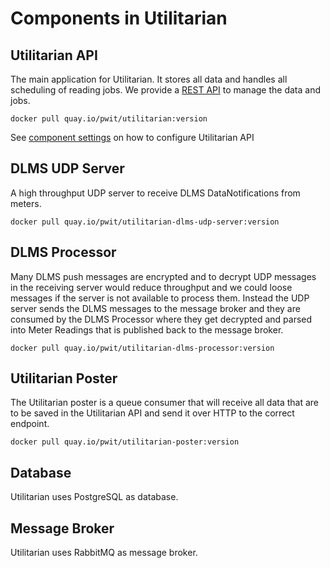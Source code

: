 # Components in Utilitarian


## Utilitarian API

The main application for Utilitarian. It stores all data and handles all 
scheduling of reading jobs. 
We provide a [REST API](api_docs/v_1_0_0.html) to manage the data and jobs.

```
docker pull quay.io/pwit/utilitarian:version
```

See [component settings](component_settings.md#utilitarian-api) on how to 
configure Utilitarian API
 

## DLMS UDP Server

A high throughput UDP server to receive DLMS DataNotifications from meters.


```
docker pull quay.io/pwit/utilitarian-dlms-udp-server:version
```


## DLMS Processor

Many DLMS push messages are encrypted and to decrypt UDP messages in the 
receiving server would reduce throughput and we could loose messages if the server 
is not available to process them. Instead the UDP server sends the DLMS messages
to the message broker and they are consumed by the DLMS Processor where they get 
decrypted and parsed into Meter Readings that is published back to the message broker.


```
docker pull quay.io/pwit/utilitarian-dlms-processor:version
```

## Utilitarian Poster

The Utilitarian poster is a queue consumer that will receive all data that are to be 
saved in the Utilitarian API and send it over HTTP to the correct endpoint.


```
docker pull quay.io/pwit/utilitarian-poster:version
```

## Database

Utilitarian uses PostgreSQL as database.


## Message Broker

Utilitarian uses RabbitMQ as message broker.


